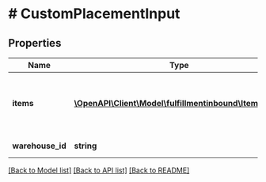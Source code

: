 # # CustomPlacementInput

## Properties

Name | Type | Description | Notes
------------ | ------------- | ------------- | -------------
**items** | [**\OpenAPI\Client\Model\fulfillmentinbound\ItemInput[]**](ItemInput.md) | Items included while creating Inbound Plan. |
**warehouse_id** | **string** | Warehouse Id. |

[[Back to Model list]](../../README.md#models) [[Back to API list]](../../README.md#endpoints) [[Back to README]](../../README.md)
